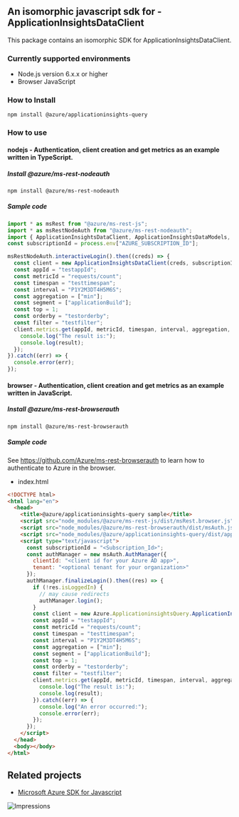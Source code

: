 ## An isomorphic javascript sdk for - ApplicationInsightsDataClient

This package contains an isomorphic SDK for ApplicationInsightsDataClient.

### Currently supported environments

- Node.js version 6.x.x or higher
- Browser JavaScript

### How to Install

```
npm install @azure/applicationinsights-query
```

### How to use

#### nodejs - Authentication, client creation and get metrics as an example written in TypeScript.

##### Install @azure/ms-rest-nodeauth

```
npm install @azure/ms-rest-nodeauth
```

##### Sample code

```ts
import * as msRest from "@azure/ms-rest-js";
import * as msRestNodeAuth from "@azure/ms-rest-nodeauth";
import { ApplicationInsightsDataClient, ApplicationInsightsDataModels, ApplicationInsightsDataMappers } from "@azure/applicationinsights-query";
const subscriptionId = process.env["AZURE_SUBSCRIPTION_ID"];

msRestNodeAuth.interactiveLogin().then((creds) => {
  const client = new ApplicationInsightsDataClient(creds, subscriptionId);
  const appId = "testappId";
  const metricId = "requests/count";
  const timespan = "testtimespan";
  const interval = "P1Y2M3DT4H5M6S";
  const aggregation = ["min"];
  const segment = ["applicationBuild"];
  const top = 1;
  const orderby = "testorderby";
  const filter = "testfilter";
  client.metrics.get(appId, metricId, timespan, interval, aggregation, segment, top, orderby, filter).then((result) => {
    console.log("The result is:");
    console.log(result);
  });
}).catch((err) => {
  console.error(err);
});
```

#### browser - Authentication, client creation and get metrics as an example written in JavaScript.

##### Install @azure/ms-rest-browserauth

```
npm install @azure/ms-rest-browserauth
```

##### Sample code

See https://github.com/Azure/ms-rest-browserauth to learn how to authenticate to Azure in the browser.

- index.html
```html
<!DOCTYPE html>
<html lang="en">
  <head>
    <title>@azure/applicationinsights-query sample</title>
    <script src="node_modules/@azure/ms-rest-js/dist/msRest.browser.js"></script>
    <script src="node_modules/@azure/ms-rest-browserauth/dist/msAuth.js"></script>
    <script src="node_modules/@azure/applicationinsights-query/dist/applicationinsights-query.js"></script>
    <script type="text/javascript">
      const subscriptionId = "<Subscription_Id>";
      const authManager = new msAuth.AuthManager({
        clientId: "<client id for your Azure AD app>",
        tenant: "<optional tenant for your organization>"
      });
      authManager.finalizeLogin().then((res) => {
        if (!res.isLoggedIn) {
          // may cause redirects
          authManager.login();
        }
        const client = new Azure.ApplicationinsightsQuery.ApplicationInsightsDataClient(res.creds, subscriptionId);
        const appId = "testappId";
        const metricId = "requests/count";
        const timespan = "testtimespan";
        const interval = "P1Y2M3DT4H5M6S";
        const aggregation = ["min"];
        const segment = ["applicationBuild"];
        const top = 1;
        const orderby = "testorderby";
        const filter = "testfilter";
        client.metrics.get(appId, metricId, timespan, interval, aggregation, segment, top, orderby, filter).then((result) => {
          console.log("The result is:");
          console.log(result);
        }).catch((err) => {
          console.log("An error occurred:");
          console.error(err);
        });
      });
    </script>
  </head>
  <body></body>
</html>
```

## Related projects

- [Microsoft Azure SDK for Javascript](https://github.com/Azure/azure-sdk-for-js)


![Impressions](https://azure-sdk-impressions.azurewebsites.net/api/impressions/azure-sdk-for-js%2Fpackages%2F%40azure%2Fapplicationinsights-query%2FREADME.png)
